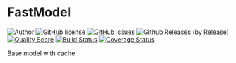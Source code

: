 # FastModel

[![Author](http://img.shields.io/badge/author-@ssgonchar-blue.svg)](https://webchik.com.ua)
[![GitHub license](https://img.shields.io/badge/license-Apache%202-blue.svg)](https://raw.githubusercontent.com/ssgonchar/FastModel/master/LICENSE)
[![GitHub issues](https://img.shields.io/github/issues/ssgonchar/FastModel.svg)](https://github.com/ssgonchar/FastModel/issues)
[![Github Releases (by Release)](https://img.shields.io/github/downloads/atom/atom/v0.190.0/total.svg)]()
[![Quality Score](https://img.shields.io/scrutinizer/g/ssgonchar/FastModel.svg)](https://scrutinizer-ci.com/g/ssgonchar/FastModel)
[![Build Status](https://img.shields.io/travis/ssgonchar/FastModel/master.svg)](https://travis-ci.org/ssgonchar/FastModel)
[![Coverage Status](https://img.shields.io/scrutinizer/coverage/g/ssgonchar/FastModel.svg)](https://scrutinizer-ci.com/g/ssgonchar/FastModel/code-structure)

Base model with cache
